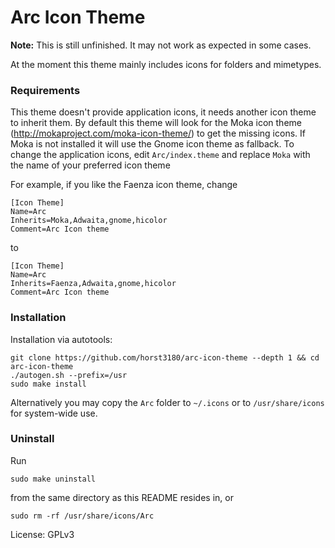 # Arc Icon Theme

**Note:** This is still unfinished. It may not work as expected in some cases.

At the moment this theme mainly includes icons for folders and mimetypes.

### Requirements

This theme doesn't provide application icons, it needs another icon theme to inherit them.
By default this theme will look for the Moka icon theme (http://mokaproject.com/moka-icon-theme/) to get the missing icons. If Moka is not installed it will use the Gnome icon theme as fallback.
To change the application icons, edit `Arc/index.theme` and replace `Moka` with the name of your preferred icon theme

For example, if you like the Faenza icon theme, change

    [Icon Theme]
    Name=Arc
    Inherits=Moka,Adwaita,gnome,hicolor
    Comment=Arc Icon theme

to

    [Icon Theme]
    Name=Arc
    Inherits=Faenza,Adwaita,gnome,hicolor
    Comment=Arc Icon theme

### Installation

Installation via autotools:

    git clone https://github.com/horst3180/arc-icon-theme --depth 1 && cd arc-icon-theme
    ./autogen.sh --prefix=/usr
    sudo make install

Alternatively you may copy the `Arc` folder to `~/.icons` or to `/usr/share/icons` for system-wide use.

### Uninstall

Run

    sudo make uninstall

from the same directory as this README resides in, or

    sudo rm -rf /usr/share/icons/Arc


License: GPLv3
